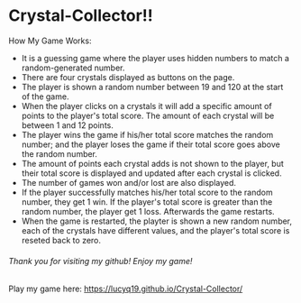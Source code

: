 # Crystal-Collector!!
How My Game Works:

* It is a guessing game where the player uses hidden numbers to match a random-generated number.
* There are four crystals displayed as buttons on the page.
* The player is shown a random number between 19 and 120 at the start of the game.
* When the player clicks on a crystals it will add a specific amount of points to the player's total score.  The amount of each crystal will be between 1 and 12 points.
* The player wins the game if his/her total score matches the random number; and the player loses the game if their total score goes above the random number.
* The amount of points each crystal adds is not shown to the player, but their total score is displayed and updated after each crystal is clicked.
* The number of games won and/or lost are also displayed.
* If the player successfully matches his/her total score to the random number, they get 1 win. If the player's total score is greater than the random number, the player get 1 loss.  Afterwards the game restarts.
* When the game is restarted, the playter is shown a new random number, each of the crystals have different values, and the player's total score is reseted back to zero.

###### Thank you for visiting my github! Enjoy my game!
Play my game here: https://lucyq19.github.io/Crystal-Collector/
